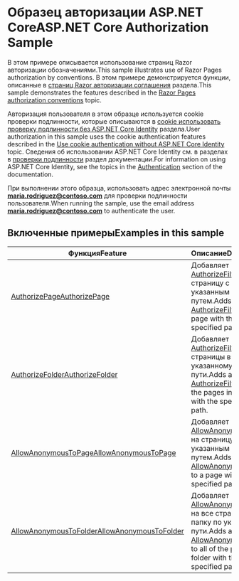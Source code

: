 # <a name="aspnet-core-authorization-sample"></a><span data-ttu-id="7915e-101">Образец авторизации ASP.NET Core</span><span class="sxs-lookup"><span data-stu-id="7915e-101">ASP.NET Core Authorization Sample</span></span>

<span data-ttu-id="7915e-102">В этом примере описывается использование страниц Razor авторизации обозначениями.</span><span class="sxs-lookup"><span data-stu-id="7915e-102">This sample illustrates use of Razor Pages authorization by conventions.</span></span> <span data-ttu-id="7915e-103">В этом примере демонстрируется функции, описанные в [страниц Razor авторизации соглашения](https://docs.microsoft.com/aspnet/core/security/authorization/razor-pages-authorization) раздела.</span><span class="sxs-lookup"><span data-stu-id="7915e-103">This sample demonstrates the features described in the [Razor Pages authorization conventions](https://docs.microsoft.com/aspnet/core/security/authorization/razor-pages-authorization) topic.</span></span>

<span data-ttu-id="7915e-104">Авторизация пользователя в этом образце используется cookie проверки подлинности, которые описываются в [cookie использовать проверку подлинности без ASP.NET Core Identity](https://docs.microsoft.com/aspnet/core/security/authentication/cookie) раздела.</span><span class="sxs-lookup"><span data-stu-id="7915e-104">User authorization in this sample uses the cookie authentication features described in the [Use cookie authentication without ASP.NET Core Identity](https://docs.microsoft.com/aspnet/core/security/authentication/cookie) topic.</span></span> <span data-ttu-id="7915e-105">Сведения об использовании ASP.NET Core Identity см. в разделах в [проверки подлинности](https://docs.microsoft.com/aspnet/core/security/authentication/index) раздел документации.</span><span class="sxs-lookup"><span data-stu-id="7915e-105">For information on using ASP.NET Core Identity, see the topics in the [Authentication](https://docs.microsoft.com/aspnet/core/security/authentication/index) section of the documentation.</span></span>

<span data-ttu-id="7915e-106">При выполнении этого образца, использовать адрес электронной почты **maria.rodriguez@contoso.com** для проверки подлинности пользователя.</span><span class="sxs-lookup"><span data-stu-id="7915e-106">When running the sample, use the email address **maria.rodriguez@contoso.com** to authenticate the user.</span></span>

## <a name="examples-in-this-sample"></a><span data-ttu-id="7915e-107">Включенные примеры</span><span class="sxs-lookup"><span data-stu-id="7915e-107">Examples in this sample</span></span>

| <span data-ttu-id="7915e-108">Функция</span><span class="sxs-lookup"><span data-stu-id="7915e-108">Feature</span></span> | <span data-ttu-id="7915e-109">Описание</span><span class="sxs-lookup"><span data-stu-id="7915e-109">Description</span></span> |
| --- | --- |
| [<span data-ttu-id="7915e-110">AuthorizePage</span><span class="sxs-lookup"><span data-stu-id="7915e-110">AuthorizePage</span></span>](https://docs.microsoft.com/dotnet/api/microsoft.extensions.dependencyinjection.pageconventioncollectionextensions.authorizepage) | <span data-ttu-id="7915e-111">Добавляет [AuthorizeFilter](https://docs.microsoft.com/dotnet/api/microsoft.aspnetcore.mvc.authorization.authorizefilter) на страницу с указанным путем.</span><span class="sxs-lookup"><span data-stu-id="7915e-111">Adds an [AuthorizeFilter](https://docs.microsoft.com/dotnet/api/microsoft.aspnetcore.mvc.authorization.authorizefilter) to the page with the specified path.</span></span> |
| [<span data-ttu-id="7915e-112">AuthorizeFolder</span><span class="sxs-lookup"><span data-stu-id="7915e-112">AuthorizeFolder</span></span>](https://docs.microsoft.com/dotnet/api/microsoft.extensions.dependencyinjection.pageconventioncollectionextensions.authorizefolder) | <span data-ttu-id="7915e-113">Добавляет [AuthorizeFilter](https://docs.microsoft.com/dotnet/api/microsoft.aspnetcore.mvc.authorization.authorizefilter) на все страницы в папку по указанному пути.</span><span class="sxs-lookup"><span data-stu-id="7915e-113">Adds an [AuthorizeFilter](https://docs.microsoft.com/dotnet/api/microsoft.aspnetcore.mvc.authorization.authorizefilter) to all of the pages in a folder with the specified path.</span></span> |
| [<span data-ttu-id="7915e-114">AllowAnonymousToPage</span><span class="sxs-lookup"><span data-stu-id="7915e-114">AllowAnonymousToPage</span></span>](https://docs.microsoft.com/dotnet/api/microsoft.extensions.dependencyinjection.pageconventioncollectionextensions.allowanonymoustopage) | <span data-ttu-id="7915e-115">Добавляет [AllowAnonymousFilter](https://docs.microsoft.com/dotnet/api/microsoft.aspnetcore.mvc.authorization.allowanonymousfilter) на страницу с указанным путем.</span><span class="sxs-lookup"><span data-stu-id="7915e-115">Adds an [AllowAnonymousFilter](https://docs.microsoft.com/dotnet/api/microsoft.aspnetcore.mvc.authorization.allowanonymousfilter) to a page with the specified path.</span></span> |
| [<span data-ttu-id="7915e-116">AllowAnonymousToFolder</span><span class="sxs-lookup"><span data-stu-id="7915e-116">AllowAnonymousToFolder</span></span>](https://docs.microsoft.com/dotnet/api/microsoft.extensions.dependencyinjection.pageconventioncollectionextensions.allowanonymoustofolder) | <span data-ttu-id="7915e-117">Добавляет [AllowAnonymousFilter](https://docs.microsoft.com/dotnet/api/microsoft.aspnetcore.mvc.authorization.allowanonymousfilter) на все страницы в папку по указанному пути.</span><span class="sxs-lookup"><span data-stu-id="7915e-117">Adds an [AllowAnonymousFilter](https://docs.microsoft.com/dotnet/api/microsoft.aspnetcore.mvc.authorization.allowanonymousfilter) to all of the pages in a folder with the specified path.</span></span> |
